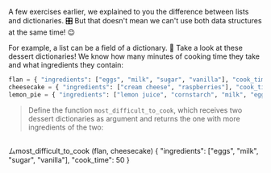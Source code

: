A few exercises earlier, we explained to you the difference between lists and dictionaries. 🎛️ But that doesn't mean we can't use both data structures at the same time! :wink:

For example, a list can be a field of a dictionary. 🍮 Take a look at these dessert dictionaries! We know how many minutes of cooking time they take and what ingredients they contain:


```python
flan = { "ingredients": ["eggs", "milk", "sugar", "vanilla"], "cook_time": 50 }
cheesecake = { "ingredients": ["cream cheese", "raspberries"], "cook_time": 80 }
lemon_pie = { "ingredients": ["lemon juice", "cornstarch", "milk", "eggs"], "cook_time": 65 }
```

> Define the function `most_difficult_to_cook`, which receives two dessert dictionaries as argument and returns the one with more ingredients of the two:

> ```python
ムmost_difficult_to_cook (flan, cheesecake)
{ "ingredients": ["eggs", "milk", "sugar", "vanilla"], "cook_time": 50 }
```
